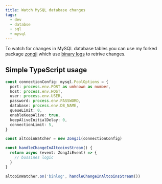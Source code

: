 ```yaml
---
title: Watch MySQL database changes
tags:
  - dev
  - databse
  - sql
  - mysql
---
```


To watch for changes in MySQL database tables you can use my forked package [zongji](https://github.com/anteqkois/zongji) which use [binary logs](programing/databases/mysql-binary-log) to retrive changes.

## Simple TypeScript usage

```ts
const connectionConfig: mysql.PoolOptions = {
  port: process.env.PORT as unknown as number,
  host: process.env.HOST,
  user: process.env.USER,
  password: process.env.PASSWORD,
  database: process.env.DB_NAME,
  queueLimit: 0,
  enableKeepAlive: true,
  keepAliveInitialDelay: 0,
  connectionLimit: 5,
}

const altcoinWatcher = new ZongJi(connectionConfig)

const handleChangeInAltcoinsStream() {
  return async (event: ZongJiEvent) => {
    // bussines logic
  }
}

altcoinWatcher.on('binlog', handleChangeInAltcoinsStream())
```